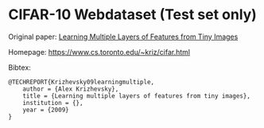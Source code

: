 # CIFAR-10 Webdataset (Test set only)

Original paper: [Learning Multiple Layers of Features from Tiny Images](https://www.cs.toronto.edu/~kriz/learning-features-2009-TR.pdf)

Homepage: https://www.cs.toronto.edu/~kriz/cifar.html

Bibtex:
```
@TECHREPORT{Krizhevsky09learningmultiple,
    author = {Alex Krizhevsky},
    title = {Learning multiple layers of features from tiny images},
    institution = {},
    year = {2009}
}
```
